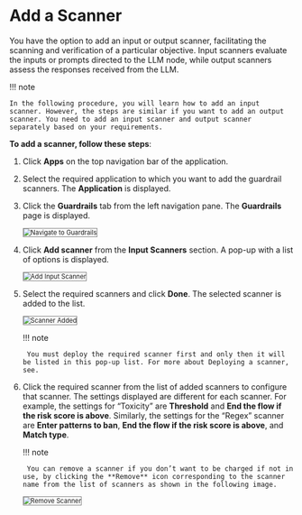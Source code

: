 # Add a Scanner

You have the option to add an input or output scanner, facilitating the scanning and verification of a particular objective. Input scanners evaluate the inputs or prompts directed to the LLM node, while output scanners assess the responses received from the LLM.

!!! note

    In the following procedure, you will learn how to add an input scanner. However, the steps are similar if you want to add an output scanner. You need to add an input scanner and output scanner separately based on your requirements.


**To add a scanner, follow these steps**:


1. Click **Apps** on the top navigation bar of the application.
2. Select the required application to which you want to add the guardrail scanners. The **Application** is displayed.
3. Click the **Guardrails** tab from the left navigation pane. The **Guardrails** page is displayed.
   
    <img src="../images/navigate-to-guardrails.png" alt="Navigate to Guardrails" title="Navigate to Guardrails" style="border: 1px solid gray; zoom:80%;">

1. Click **Add scanner** from the **Input Scanners** section. A pop-up with a list of options is displayed.

    <img src="../images/add-input-scanner.png" alt="Add Input Scanner" title="Add Input Scanner" style="border: 1px solid gray; zoom:80%;">
    
1. Select the required scanners and click **Done**. The selected scanner is added to the list.

    <img src="../images/scanner-added.png" alt="Scanner Added" title="Scanner Added" style="border: 1px solid gray; zoom:80%;">

    !!! note

        You must deploy the required scanner first and only then it will be listed in this pop-up list. For more about Deploying a scanner, see.

1. Click the required scanner from the list of added scanners to configure that scanner. The settings displayed are different for each scanner. For example, the settings for “Toxicity” are **Threshold** and **End the flow if the risk score is above**. Similarly, the settings for the “Regex” scanner are **Enter patterns to ban**, **End the flow if the risk score is above**, and **Match type**.

    
    !!! note

        You can remove a scanner if you don’t want to be charged if not in use, by clicking the **Remove** icon corresponding to the scanner name from the list of scanners as shown in the following image.
    

    <img src="../images/remove-scanner.png" alt="Remove Scanner" title="Remove Scanner" style="border: 1px solid gray; zoom:80%;">

